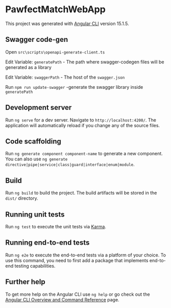 # PawfectMatchWebApp

This project was generated with [Angular CLI](https://github.com/angular/angular-cli) version 15.1.5.


## Swagger code-gen
Open `src\scripts\openapi-generate-client.ts`

Edit Variable: `generatePath` - The path where swagger-codegen files will be generated as a library

Edit Variable: `swaggerPath` - The host of the `swagger.json`

Run `npm run update-swagger` -generate the swagger library inside `generatePath`


## Development server

Run `ng serve` for a dev server. Navigate to `http://localhost:4200/`. The application will automatically reload if you change any of the source files.

## Code scaffolding

Run `ng generate component component-name` to generate a new component. You can also use `ng generate directive|pipe|service|class|guard|interface|enum|module`.

## Build

Run `ng build` to build the project. The build artifacts will be stored in the `dist/` directory.

## Running unit tests

Run `ng test` to execute the unit tests via [Karma](https://karma-runner.github.io).

## Running end-to-end tests

Run `ng e2e` to execute the end-to-end tests via a platform of your choice. To use this command, you need to first add a package that implements end-to-end testing capabilities.

## Further help

To get more help on the Angular CLI use `ng help` or go check out the [Angular CLI Overview and Command Reference](https://angular.io/cli) page.
